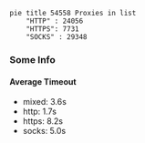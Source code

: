 
```mermaid
pie title 54558 Proxies in list
    "HTTP" : 24056
    "HTTPS": 7731
    "SOCKS" : 29348
```

### Some Info
#### Average Timeout

- mixed: 3.6s
- http: 1.7s
- https: 8.2s
- socks: 5.0s